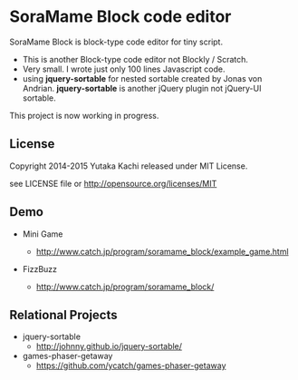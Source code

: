 SoraMame Block code editor
==========================

SoraMame Block is block-type code editor for tiny script.

- This is another Block-type code editor not Blockly / Scratch.
- Very small. I wrote just only 100 lines Javascript code.
- using **jquery-sortable** for nested sortable created by Jonas von Andrian. **jquery-sortable** is another jQuery plugin not jQuery-UI sortable.

This project is now working in progress.


License
-------

Copyright 2014-2015 Yutaka Kachi released under MIT License.

see LICENSE file or http://opensource.org/licenses/MIT


Demo
-------

* Mini Game
  - http://www.catch.jp/program/soramame_block/example_game.html

* FizzBuzz
  - http://www.catch.jp/program/soramame_block/


Relational Projects
--------------------

* jquery-sortable
  - http://johnny.github.io/jquery-sortable/
* games-phaser-getaway
  - https://github.com/ycatch/games-phaser-getaway

